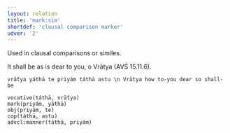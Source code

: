 ```yaml
---
layout: relation
title: 'mark:sim'
shortdef: 'clausal comparison marker'
udver: '2'
---
```


Used in clausal comparisons or similes.

It shall be as is dear to you, o Vrātya (AVŚ 15.11.6).
~~~ sdparse
vrā́tya yáthā te priyám táthā astu \n Vrātya how to-you dear so shall-be

vocative(táthā, vrā́tya)
mark(priyám, yáthā)
obj(priyám, te)
cop(táthā, astu)
advcl:manner(táthā, priyám)
~~~
<!-- Interlanguage links updated Po 11. listopadu 2024, 20:11:01 CET -->
